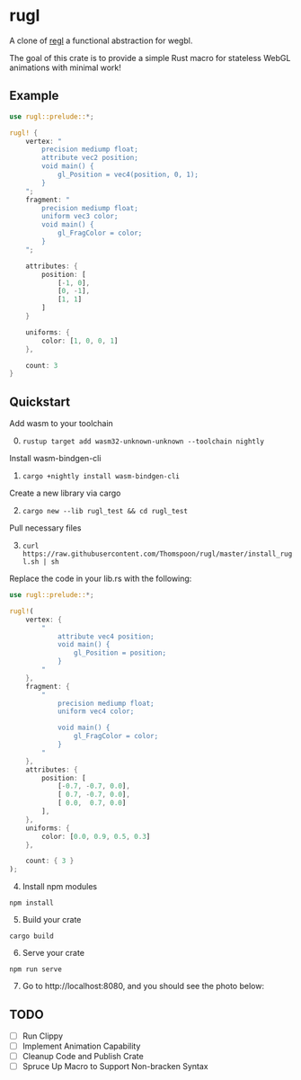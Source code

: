 # rugl

A clone of [regl](regl.party) a functional abstraction for wegbl.

The goal of this crate is to provide a simple Rust macro for stateless WebGL animations with minimal work!

## Example
```rust
use rugl::prelude::*;

rugl! {
    vertex: "
        precision mediump float;
        attribute vec2 position;
        void main() {
            gl_Position = vec4(position, 0, 1);
        }
    ";
    fragment: "
        precision mediump float;
        uniform vec3 color;
        void main() {
            gl_FragColor = color;
        }
    ";

    attributes: {
        position: [
            [-1, 0],
            [0, -1],
            [1, 1]
        ]
    }

    uniforms: {
        color: [1, 0, 0, 1]
    },

    count: 3
}
```

## Quickstart

Add wasm to your toolchain

0. `rustup target add wasm32-unknown-unknown --toolchain nightly`

Install wasm-bindgen-cli

1. `cargo +nightly install wasm-bindgen-cli`

Create a new library via cargo

2. `cargo new --lib rugl_test && cd rugl_test`

Pull necessary files

3. `curl https://raw.githubusercontent.com/Thomspoon/rugl/master/install_rugl.sh | sh`

Replace the code in your lib.rs with the following:

```rust
use rugl::prelude::*;

rugl!(
    vertex: {
        "
            attribute vec4 position;
            void main() {
                gl_Position = position;
            }
        "
    },
    fragment: {
        "
            precision mediump float;
            uniform vec4 color;

            void main() {
                gl_FragColor = color;
            }
        "
    },
    attributes: {
        position: [
            [-0.7, -0.7, 0.0],
            [ 0.7, -0.7, 0.0],
            [ 0.0,  0.7, 0.0]
        ],
    },
    uniforms: {
        color: [0.0, 0.9, 0.5, 0.3]
    },

    count: { 3 }
);
```

4. Install npm modules

`npm install`

5. Build your crate

`cargo build`

6. Serve your crate

`npm run serve`

7. Go to http://localhost:8080, and you should see the photo below:



## TODO
- [ ] Run Clippy
- [ ] Implement Animation Capability
- [ ] Cleanup Code and Publish Crate
- [ ] Spruce Up Macro to Support Non-bracken Syntax
